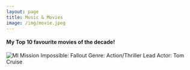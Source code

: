 ```yaml
---
layout: page
title: Music & Movies
image: /img/movie.jpeg
---
```


#### My Top 10 favourite movies of the decade!

![MI](https://upload.wikimedia.org/wikipedia/en/f/ff/MI_%E2%80%93_Fallout.jpg)
Mission Impossible: Fallout
Genre: Action/Thriller
Lead Actor: Tom Cruise
